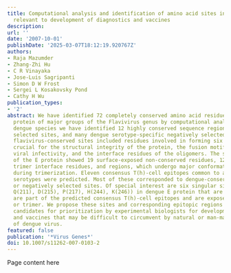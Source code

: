 ```yaml
---
title: Computational analysis and identification of amino acid sites in dengue E proteins
  relevant to development of diagnostics and vaccines
description:
url: ''
date: '2007-10-01'
publishDate: '2025-03-07T18:12:19.920767Z'
authors:
- Raja Mazumder
- Zhang-Zhi Hu
- C R Vinayaka
- Jose-Luis Sagripanti
- Simon D W Frost
- Sergei L Kosakovsky Pond
- Cathy H Wu
publication_types:
- '2'
abstract: We have identified 72 completely conserved amino acid residues in the E
  protein of major groups of the Flavivirus genus by computational analyses. In the
  dengue species we have identified 12 highly conserved sequence regions, 186 negatively
  selected sites, and many dengue serotype-specific negatively selected sites. The
  flavivirus-conserved sites included residues involved in forming six disulfide bonds
  crucial for the structural integrity of the protein, the fusion motif involved in
  viral infectivity, and the interface residues of the oligomers. The structural analysis
  of the E protein showed 19 surface-exposed non-conserved residues, 128 dimer or
  trimer interface residues, and regions, which undergo major conformational change
  during trimerization. Eleven consensus T(h)-cell epitopes common to all four dengue
  serotypes were predicted. Most of these corresponded to dengue-conserved regions
  or negatively selected sites. Of special interest are six singular sites (N(37),
  Q(211), D(215), P(217), H(244), K(246)) in dengue E protein that are conserved,
  are part of the predicted consensus T(h)-cell epitopes and are exposed in the dimer
  or trimer. We propose these sites and corresponding epitopic regions as potential
  candidates for prioritization by experimental biologists for development of diagnostics
  and vaccines that may be difficult to circumvent by natural or man-made alteration
  of dengue virus.
featured: false
publication: '*Virus Genes*'
doi: 10.1007/s11262-007-0103-2
---
```


Page content here